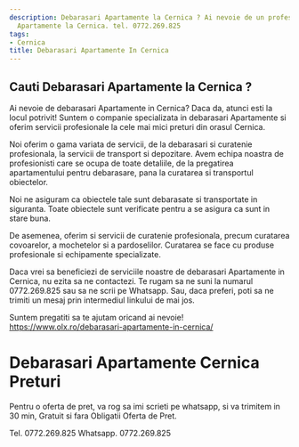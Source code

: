 ```yaml
---
description: Debarasari Apartamente la Cernica ? Ai nevoie de un profesionist in Debarasari
  Apartamente la Cernica. tel. 0772.269.825
tags:
- Cernica
title: Debarasari Apartamente In Cernica
---
```



## Cauti Debarasari Apartamente la Cernica ?

Ai nevoie de debarasari Apartamente in Cernica? Daca da, atunci esti la locul potrivit! Suntem o companie specializata in debarasari Apartamente si oferim servicii profesionale la cele mai mici preturi din orasul Cernica.

Noi oferim o gama variata de servicii, de la debarasari si curatenie profesionala, la servicii de transport si depozitare. Avem echipa noastra de profesionisti care se ocupa de toate detaliile, de la pregatirea apartamentului pentru debarasare, pana la curatarea si transportul obiectelor.

Noi ne asiguram ca obiectele tale sunt debarasate si transportate in siguranta. Toate obiectele sunt verificate pentru a se asigura ca sunt in stare buna.

De asemenea, oferim si servicii de curatenie profesionala, precum curatarea covoarelor, a mochetelor si a pardoselilor. Curatarea se face cu produse profesionale si echipamente specializate.

Daca vrei sa beneficiezi de serviciile noastre de debarasari Apartamente in Cernica, nu ezita sa ne contactezi. Te rugam sa ne suni la numarul 0772.269.825 sau sa ne scrii pe Whatsapp. Sau, daca preferi, poti sa ne trimiti un mesaj prin intermediul linkului de mai jos. 

Suntem pregatiti sa te ajutam oricand ai nevoie! 
https://www.olx.ro/debarasari-apartamente-in-cernica/

# Debarasari Apartamente Cernica Preturi
Pentru o oferta de pret, va rog sa imi scrieti pe whatsapp, si va trimitem in 30 min, Gratuit si fara Obligatii Oferta de Pret.

Tel. 0772.269.825
Whatsapp. 0772.269.825